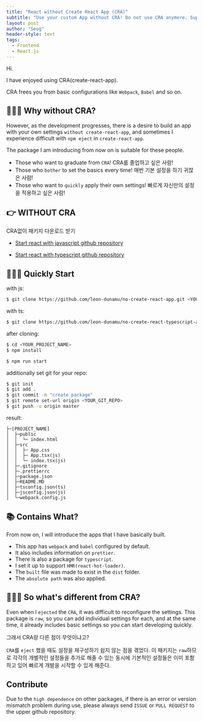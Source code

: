 ```yaml
---
title: "React without Create React App (CRA)"
subtitle: "Use your custom App without CRA! Do not use CRA anymore. Support Typescript also."
layout: post
author: "Seog"
header-style: text
tags:
  - Frontend
  - React.js
---
```


Hi.

I have enjoyed using CRA(create-react-app).

CRA frees you from basic configurations like `Webpack`, `Babel` and so on.

## 💁🏻‍♂️ Why without CRA?

However, as the development progresses, there is a desire to build an app with your own settings `without create-react-app`, and sometimes I experience difficult with `npm eject` in `create-react-app`.

The package I am introducing from now on is suitable for these people.

- Those who want to graduate from `CRA`! CRA를 졸업하고 싶은 사람!
- Those who `bother` to set the basics every time! 매번 기본 설정을 하기 귀찮은 사람!
- Those who want to `quickly` apply their own settings! 빠르게 자신만의 설정을 적용하고 싶은 사람!

## 👉 WITHOUT CRA

CRA없이 패키지 다운로드 받기

- [Start react with javascript github repository](https://github.com/leon-dunamu/no-create-react-app)

- [Start react with typescript github repository](https://github.com/leon-dunamu/no-create-react-typescript-app)

## 🙋🏻‍♂️ Quickly Start

with js:

```bash
$ git clone https://github.com/leon-dunamu/no-create-react-app.git <YOUR_PROJECT_NAME>
```

with ts:

```bash
$ git clone https://github.com/leon-dunamu/no-create-react-typescript-app.git <YOUR_PROJECT_NAME>
```

after cloning:

```bash
$ cd <YOUR_PROJECT_NAME>
$ npm install

$ npm run start
```

additionally set git for your repo:

```bash
$ git init
$ git add .
$ git commit -m "create package"
$ git remote set-url origin <YOUR_GIT_REPO>
$ git push -u origin master
```

result:

```text
├─[PROJECT_NAME]
│  ├─public
│  │  └─ index.html
│  ├─src
│  │  ├─ App.css
│  │  ├─ App.tsx(js)
│  │  └─ index.tsx(js)
│  ├─.gitignore
│  ├─.prettierrc
│  ├─package.json
│  ├─README.MD
│  ├─tsconfig.json(ts)
│  ├─jsconfig.json(js)
│  └─webpack.config.js
```

## 📚 Contains What?

From now on, I will introduce the apps that I have basically built.

- This app has `webpack` and `babel` configured by default.
- It also includes information on `prettier`.
- There is also a package for `typescript`.
- I set it up to support `HMR(react-hot-loader)`.
- The `built` file was made to exist in the `dist` folder.
- The `absolute path` was also applied.

## 🤷🏻‍♂️ So what's different from CRA?

Even when I `ejected` the `CRA`, it was difficult to reconfigure the settings.
This package is `raw`, so you can add individual settings for each, and at the same time, it already includes basic settings so you can start developing quickly.

그래서 CRA랑 다른 점이 무엇이냐고?

`CRA`를 `eject` 했을 때도 설정을 재구성하기 쉽지 않는 점을 겪었다. 이 패키지는 `raw`하므로 각각의 개별적인 설정들을 추가로 해줄 수 있는 동시에 기본적인 설정들은 이미 포함하고 있어 빠르게 개발을 시작할 수 있게 해준다.

## Contribute

Due to the `high dependence` on other packages, if there is an error or version mismatch problem during use, please always send `ISSUE` or `PULL REQUEST` to the upper github repository.
